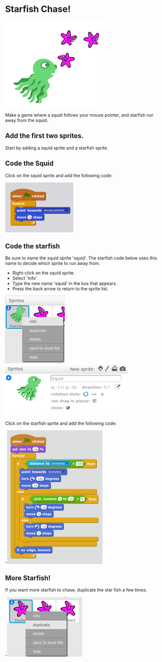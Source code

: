 # Starfish Chase!

![Squid chasing starfish](https://github.com/edthedev/scratch_lessons/blob/master/Screenshot%202017-08-06%20at%208.39.47%20PM.png)

Make a game where a squid follows your mouse pointer, and starfish run away from the squid.

## Add the first two sprites.

Start by adding a squid sprite and a starfish sprite.



## Code the Squid

Click on the squid sprite and add the following code:

![Squid source code](https://github.com/edthedev/scratch_lessons/blob/master/SquidCode.png)


## Code the starfish

Be sure to name the squid sprite 'squid'. The starfish code below uses this name to decide which sprite to run away from. 

- Right-click on the squid sprite.
- Select 'Info'
- Type the new name 'squid' in the box that appears.
- Press the back arrow to return to the sprite list.

![Sprite info](NameYourSprite.png)
![Sprite Name](NameYourSprite2.png)

Click on the starfish sprite and add the following code:

-![Starfish source code](https://github.com/edthedev/scratch_lessons/blob/master/Screenshot%202017-08-06%20at%208.40.33%20PM.png)

## More Starfish!

If you want more starfish to chase, duplicate the star fish a few times.

 -![How to duplicate Starfish](https://github.com/edthedev/scratch_lessons/blob/master/Screenshot%202017-08-06%20at%208.40.53%20PM.png)		 
 
